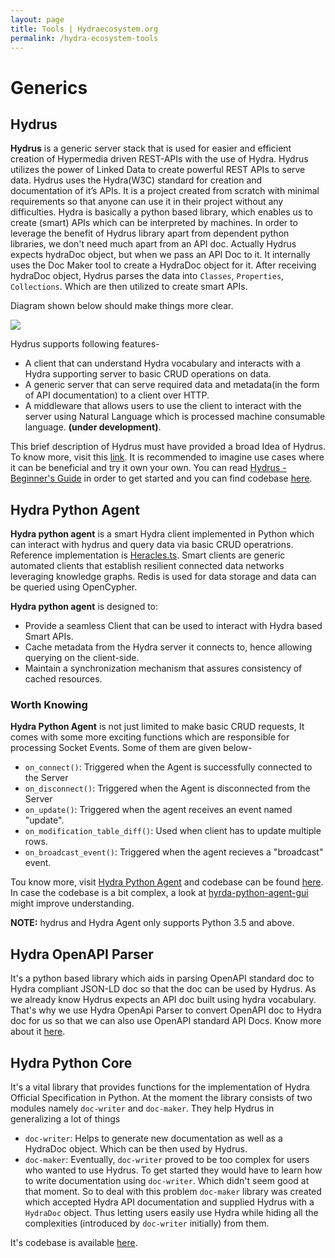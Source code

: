 ```yaml
---
layout: page
title: Tools | Hydraecosystem.org
permalink: /hydra-ecosystem-tools
---
```


# Generics

## Hydrus

**Hydrus** is a generic server stack that is used for easier and efficient creation of Hypermedia driven REST-APIs with the use of Hydra. Hydrus utilizes the power of Linked Data to create powerful REST APIs to serve data. Hydrus uses the Hydra(W3C) standard for creation and documentation of it’s APIs. It is a project created from scratch with minimal requirements so that anyone can use it in their project without any difficulties. Hydra is basically a python based library, which enables us to create (smart) APIs which can be interpreted by machines. In order to leverage the benefit of Hydrus library apart from dependent python libraries, we don't need much apart from an API doc. Actually Hydrus expects hydraDoc object, but when we pass an API Doc to it. It internally uses the Doc Maker tool to create a HydraDoc object for it. After receiving hydraDoc object, Hydrus parses the data into `Classes`, `Properties`, `Collections`. Which are then utilized to create smart APIs.  

Diagram shown below should make things more clear. 

<img src="https://gsocchrizandr.files.wordpress.com/2017/06/flo1.png"/>

Hydrus supports following features-
* A client that can understand Hydra vocabulary and interacts with a Hydra supporting server to basic CRUD operations on data.
* A generic server that can serve required data and metadata(in the form of API documentation) to a client over HTTP.
* A middleware that allows users to use the client to interact with the server using Natural Language which is processed machine consumable language. __(under development)__.

This brief description of Hydrus must have provided a broad Idea of Hydrus. To know more, visit this [link](/hydrus). It is recommended to imagine use cases where it can be beneficial and try it own your own. You can read [Hydrus - Beginner's Guide](/getting-started-with-hydrus) in order to get started and you can find codebase [here](https://github.com/HTTP-APIs/hydrus).

## Hydra Python Agent

**Hydra python agent** is a smart Hydra client implemented in Python which can interact with hydrus and query data via basic CRUD operatrions. Reference implementation is [Heracles.ts](https://github.com/HydraCG/Heracles.ts). Smart clients are generic automated clients that establish resilient connected data networks leveraging knowledge graphs. Redis is used for data storage and data can be queried using OpenCypher. 

**Hydra python agent** is designed to:
* Provide a seamless Client that can be used to interact with Hydra based Smart APIs.
* Cache metadata from the Hydra server it connects to, hence allowing querying on the client-side.
* Maintain a synchronization mechanism that assures consistency of cached resources.

### Worth Knowing
 __Hydra Python Agent__ is not just limited to make basic CRUD requests, It comes with some more exciting functions which are responsible for processing Socket Events. Some of them are given below-
* `on_connect()`: Triggered when the Agent is successfully connected to the Server
* `on_disconnect()`: Triggered when the Agent is disconnected from the Server
* `on_update()`: Triggered when the agent receives an event named "update".
* `on_modification_table_diff()`: Used when client has to update multiple rows.
* `on_broadcast_event()`: Triggered when the agent recieves a "broadcast" event.

Tou know more, visit [Hydra Python Agent](/hydra-python-agent) and codebase can be found [here](https://github.com/HTTP-APIs/hydra-python-agent). In case the codebase is a bit complex, a look at [hyrda-python-agent-gui](https://github.com/HTTP-APIs/hydra-python-agent-gui) might improve understanding.

**NOTE:** hydrus and Hydra Agent only supports Python 3.5 and above.

## Hydra OpenAPI Parser

It's a python based library which aids in parsing OpenAPI standard doc to Hydra compliant JSON-LD doc so that the doc can be used by Hydrus. As we already know Hydrus expects an API doc built using hydra vocabulary. That's why we use Hydra OpenApi Parser to convert OpenAPI doc to Hydra doc for us so that we can also use OpenAPI standard API Docs. 
Know more about it [here](https://github.com/HTTP-APIs/hydra-openapi-parser).


## Hydra Python Core

It's a vital library that provides functions for the implementation of Hydra Official Specification in Python. At the moment the library consists of two modules namely `doc-writer` and `doc-maker`. They help Hydrus in generalizing a lot of things
* `doc-writer`: Helps to generate new documentation as well as a HydraDoc object. Which can be then used by Hydrus.
* `doc-maker`:  Eventually, `doc-writer` proved to be too complex for users who wanted to use Hydrus. To get started they would have to learn how to write documentation using `doc-writer`. Which didn't seem good at that moment. So to deal with this problem `doc-maker` library was created which accepted Hydra API documentation and supplied Hydrus with a `HydraDoc` object. Thus letting users easily use Hydra while hiding all the complexities (introduced by `doc-writer` initially) from them. 

It's codebase is available [here](https://github.com/HTTP-APIs/hydra-python-core).


